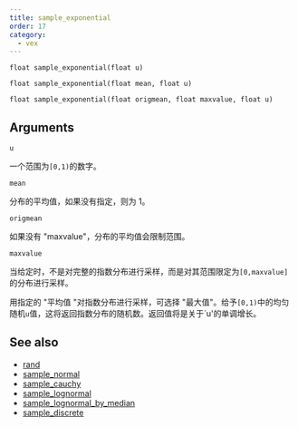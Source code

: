 ```yaml
---
title: sample_exponential
order: 17
category:
  - vex
---
```


`float sample_exponential(float u)`

`float sample_exponential(float mean, float u)`

`float sample_exponential(float origmean, float maxvalue, float u)`

## Arguments

`u`

一个范围为`[0,1)`的数字。

`mean`

分布的平均值，如果没有指定，则为 1。

`origmean`

如果没有 "maxvalue"，分布的平均值会限制范围。

`maxvalue`

当给定时，不是对完整的指数分布进行采样，而是对其范围限定为`[0,maxvalue]`的分布进行采样。

用指定的 "平均值 "对指数分布进行采样，可选择 "最大值"。给予`[0,1)`中的均匀随机`u`值，这将返回指数分布的随机数。返回值将是关于`u'的单调增长。

## See also

- [rand](rand.html)
- [sample_normal](sample_normal.html)
- [sample_cauchy](sample_cauchy.html)
- [sample_lognormal](sample_lognormal.html)
- [sample_lognormal_by_median](sample_lognormal_by_median.html)
- [sample_discrete](sample_discrete.html)
